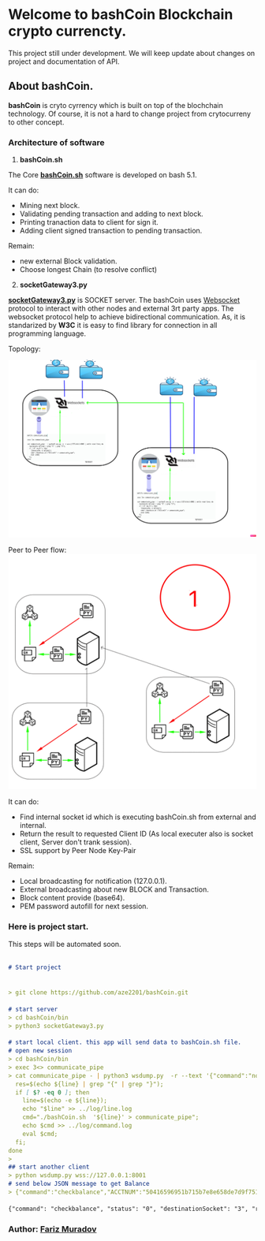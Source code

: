 # Welcome to bashCoin Blockchain crypto currencty.
This project still under development. We will keep update about changes on project and documentation of API.


## About bashCoin.

**bashCoin** is cryto cyrrency which is built on top of the blochchain technology. Of course, it is not a hard to change project from crytocurreny to other concept. 


### Architecture of software

1. **bashCoin.sh**

The Core [**bashCoin.sh**](https://github.com/aze2201/bashCoin/blob/main/bin/bashCoin.sh)  software is developed on bash 5.1. 

It can do:
- Mining next block.
- Validating pending transaction and adding to next block.
- Printing tranaction data to client for sign it.
- Adding client signed transaction to pending transaction.

Remain:
- new external Block validation.
- Choose longest Chain (to resolve conflict)


2. **socketGateway3.py**
 
[**socketGateway3.py**](https://github.com/aze2201/bashCoin/blob/main/bin/socketGateway3.py) is SOCKET server.
The bashCoin uses [Websocket](https://en.wikipedia.org/wiki/WebSocket) protocol to interact with other nodes and external 3rt party apps. The websocket protocol help to achieve bidirectional communication. As, it is standarized by **W3C** it is easy to find library for connection in all programming language.

Topology:

![Alt text](https://github.com/aze2201/bashCoin/blob/main/data/TopologyBashCoin_v1.png?raw=true)


Peer to Peer flow:
![Alt text](https://github.com/aze2201/bashCoin/blob/main/doc/img/p2pCropped.gif?raw=true)

It can do:
- Find internal socket id which is executing bashCoin.sh from external and internal.
- Return the result to requested Client ID (As local executer also is socket client, Server don't trank session).
- SSL support by Peer Node Key-Pair

Remain:
- Local broadcasting for notification (127.0.0.1).
- External broadcasting about new BLOCK and Transaction.
- Block content provide (base64).
- PEM password autofill for next session.


### Here is project start. 

This steps will be automated soon. 


```markdown

# Start project


> git clone https://github.com/aze2201/bashCoin.git

# start server
> cd bashCoin/bin
> python3 socketGateway3.py

# start local client. this app will send data to bashCoin.sh file.
# open new session
> cd bashCoin/bin
> exec 3<> communicate_pipe
> cat communicate_pipe - | python3 wsdump.py  -r --text '{"command":"nothing","appType":"nothing","destinationSocketBashCoin":"yes"}' ws://127.0.0.1:8001 | while read line; do
  res=$(echo ${line} | grep "{" | grep "}");  
  if [ $? -eq 0 ]; then     
    line=$(echo -e ${line});
    echo "$line" >> ../log/line.log
    cmd="./bashCoin.sh  '${line}' > communicate_pipe"; 
    echo $cmd >> ../log/command.log   
    eval $cmd;
  fi; 
done
> 
## start another client
> python wsdump.py wss://127.0.0.1:8001
# send below JSON message to get Balance
> {"command":"checkbalance","ACCTNUM":"50416596951b715b7e8e658de7d9f751fb8b97ce4edf0891f269f64c8fa8e034"}

{"command": "checkbalance", "status": "0", "destinationSocket": "3", "result": {"publicKeyHASH256": "50416596951b715b7e8e658de7d9f751fb8b97ce4edf0891f269f64c8fa8e034", "balance": "46"}}

```



### Author: [Fariz Muradov](https://www.linkedin.com/in/fariz-muradov-b100a268/)
